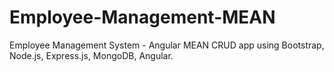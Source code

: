 # Employee-Management-MEAN
Employee Management System - Angular MEAN CRUD app using Bootstrap, Node.js, Express.js, MongoDB, Angular.
